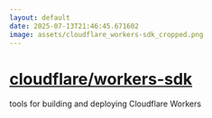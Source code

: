 ```yaml
---
layout: default
date: 2025-07-13T21:46:45.671602
image: assets/cloudflare_workers-sdk_cropped.png
---
```


# [cloudflare/workers-sdk](https://github.com/cloudflare/workers-sdk)

tools for building and deploying Cloudflare Workers
